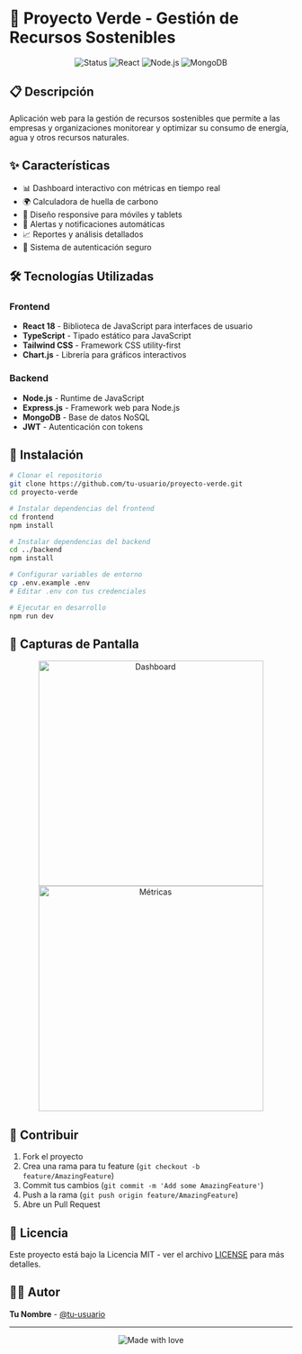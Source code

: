 # 🌱 Proyecto Verde - Gestión de Recursos Sostenibles

<div align="center">
  <img src="https://img.shields.io/badge/Status-En_Desarrollo-00ff00?style=for-the-badge" alt="Status" />
  <img src="https://img.shields.io/badge/React-20232A?style=for-the-badge&logo=react&logoColor=61DAFB" alt="React" />
  <img src="https://img.shields.io/badge/Node.js-43853D?style=for-the-badge&logo=node.js&logoColor=white" alt="Node.js" />
  <img src="https://img.shields.io/badge/MongoDB-4EA94B?style=for-the-badge&logo=mongodb&logoColor=white" alt="MongoDB" />
</div>

## 📋 Descripción

Aplicación web para la gestión de recursos sostenibles que permite a las empresas y organizaciones monitorear y optimizar su consumo de energía, agua y otros recursos naturales.

## ✨ Características

- 📊 Dashboard interactivo con métricas en tiempo real
- 🌍 Calculadora de huella de carbono
- 📱 Diseño responsive para móviles y tablets
- 🔔 Alertas y notificaciones automáticas
- 📈 Reportes y análisis detallados
- 🔐 Sistema de autenticación seguro

## 🛠️ Tecnologías Utilizadas

### Frontend
- **React 18** - Biblioteca de JavaScript para interfaces de usuario
- **TypeScript** - Tipado estático para JavaScript
- **Tailwind CSS** - Framework CSS utility-first
- **Chart.js** - Librería para gráficos interactivos

### Backend
- **Node.js** - Runtime de JavaScript
- **Express.js** - Framework web para Node.js
- **MongoDB** - Base de datos NoSQL
- **JWT** - Autenticación con tokens

## 🚀 Instalación

```bash
# Clonar el repositorio
git clone https://github.com/tu-usuario/proyecto-verde.git
cd proyecto-verde

# Instalar dependencias del frontend
cd frontend
npm install

# Instalar dependencias del backend
cd ../backend
npm install

# Configurar variables de entorno
cp .env.example .env
# Editar .env con tus credenciales

# Ejecutar en desarrollo
npm run dev
```

## 📸 Capturas de Pantalla

<div align="center">
  <img src="https://via.placeholder.com/800x400/00ff00/ffffff?text=Dashboard+Principal" alt="Dashboard" width="400" />
  <img src="https://via.placeholder.com/800x400/00ff00/ffffff?text=Métricas+en+Tiempo+Real" alt="Métricas" width="400" />
</div>

## 🤝 Contribuir

1. Fork el proyecto
2. Crea una rama para tu feature (`git checkout -b feature/AmazingFeature`)
3. Commit tus cambios (`git commit -m 'Add some AmazingFeature'`)
4. Push a la rama (`git push origin feature/AmazingFeature`)
5. Abre un Pull Request

## 📄 Licencia

Este proyecto está bajo la Licencia MIT - ver el archivo [LICENSE](LICENSE) para más detalles.

## 👨‍💻 Autor

**Tu Nombre** - [@tu-usuario](https://github.com/tu-usuario)

---

<div align="center">
  <img src="https://img.shields.io/badge/Made%20with%20%E2%9D%A4%EF%B8%8F-Santiago%20de%20Chile-00ff00?style=for-the-badge" alt="Made with love" />
</div> 